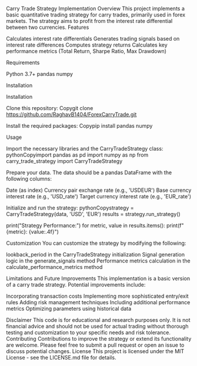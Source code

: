 Carry Trade Strategy Implementation
Overview
This project implements a basic quantitative trading strategy for carry trades, primarily used in forex markets. The strategy aims to profit from the interest rate differential between two currencies.
Features

Calculates interest rate differentials
Generates trading signals based on interest rate differences
Computes strategy returns
Calculates key performance metrics (Total Return, Sharpe Ratio, Max Drawdown)

Requirements

Python 3.7+
pandas
numpy

Installation

Installation

Clone this repository:
Copygit clone https://github.com/RaghavB1404/ForexCarryTrade.git

Install the required packages:
Copypip install pandas numpy


Usage

Import the necessary libraries and the CarryTradeStrategy class:
pythonCopyimport pandas as pd
import numpy as np
from carry_trade_strategy import CarryTradeStrategy

Prepare your data. The data should be a pandas DataFrame with the following columns:

Date (as index)
Currency pair exchange rate (e.g., 'USDEUR')
Base currency interest rate (e.g., 'USD_rate')
Target currency interest rate (e.g., 'EUR_rate')


Initialize and run the strategy:
pythonCopystrategy = CarryTradeStrategy(data, 'USD', 'EUR')
results = strategy.run_strategy()

print("Strategy Performance:")
for metric, value in results.items():
    print(f"{metric}: {value:.4f}")


Customization
You can customize the strategy by modifying the following:

lookback_period in the CarryTradeStrategy initialization
Signal generation logic in the generate_signals method
Performance metrics calculation in the calculate_performance_metrics method

Limitations and Future Improvements
This implementation is a basic version of a carry trade strategy. Potential improvements include:

Incorporating transaction costs
Implementing more sophisticated entry/exit rules
Adding risk management techniques
Including additional performance metrics
Optimizing parameters using historical data

Disclaimer
This code is for educational and research purposes only. It is not financial advice and should not be used for actual trading without thorough testing and customization to your specific needs and risk tolerance.
Contributing
Contributions to improve the strategy or extend its functionality are welcome. Please feel free to submit a pull request or open an issue to discuss potential changes.
License
This project is licensed under the MIT License - see the LICENSE.md file for details.
